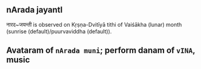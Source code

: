 ## nArada jayantI

नारद~जयन्ती is observed on Kṛṣṇa-Dvitīyā tithi of Vaiśākha (lunar) month (sunrise (default)/puurvaviddha (default)).

Avataram of `nArada muni`; perform danam of `vINA`, music
---
